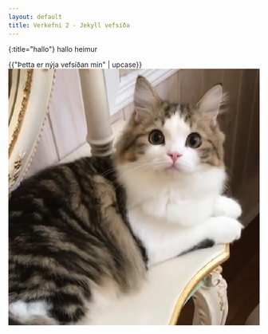 ```yaml
---
layout: default
title: Verkefni 2 - Jekyll vefsíða
---
```


{:title="hallo"}
hallo heimur

{{"Þetta er nýja vefsíðan mín" | upcase}}
<br>
![image](/assets/images/beautifulcat.png)